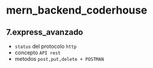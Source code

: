 # mern_backend_coderhouse
## 7.express_avanzado
- `status` del protocolo `http`
- concepto `API rest`
- metodos `post,put,delete + POSTMAN`